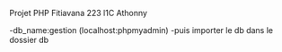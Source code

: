 Projet PHP 
Fitiavana 223 l1C
Athonny 

-db_name:gestion (localhost:phpmyadmin)
-puis importer le db dans le dossier db

